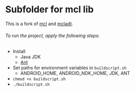 # Subfolder for mcl lib
This is a fork of [mcl](https://github.com/herumi/mcl) and [mcladt](https://github.com/herumi/mcladt).
###### To run the project, apply the following steps:
- Install
  - Java JDK
  - [Ant](http://ant.apache.org/)
- Set paths for environment variables in `buildscript.sh`
  - ANDROID_HOME, ANDROID_NDK_HOME, JDK, ANT
- `chmod +x buildscript.sh`
- `./buildscript.sh`
